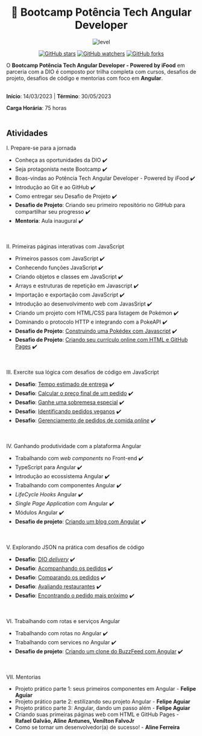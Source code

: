 <h1 align="center"> 📝 Bootcamp Potência Tech Angular Developer </h1>

<div align="center">

![level](https://img.shields.io/badge/Nível-Básico-FFC000.svg)

[![GitHub stars](https://img.shields.io/github/stars/biachristie/dio-bootcamp-potencia-tech-angular.svg?style=social&label=Star&maxAge=2592000)](https://github.com/biachristie/dio-bootcamp-potencia-tech-angular/stargazers)
[![GitHub watchers](https://img.shields.io/github/watchers/biachristie/dio-bootcamp-potencia-tech-angular.svg?style=social&label=Watch&maxAge=2592000)](https://github.com/biachristie/dio-bootcamp-potencia-tech-angular/watchers)
[![GitHub forks](https://img.shields.io/github/forks/biachristie/dio-bootcamp-potencia-tech-angular.svg?style=social&label=Fork&maxAge=2592000)](https://github.com/biachristie/dio-bootcamp-potencia-tech-angular/network/members)

</div>

O **Bootcamp Potência Tech Angular Developer - Powered by iFood** em parceria com a DIO é composto por trilha completa com cursos, desafios de projeto, desafios de código e mentorias com foco em **Angular**.
<br>
<br>

**Início**: 14/03/2023 | **Término**: 30/05/2023

**Carga Horária**: 75 horas
<br>
<br>

## Atividades

I. Prepare-se para a jornada

* Conheça as oportunidades da DIO ✔️
* Seja protagonista neste Bootcamp ✔️
* Boas-vindas ao Potência Tech Angular Developer - Powered by iFood ✔️
* Introdução ao Git e ao GitHub ✔️
* Como entregar seu Desafio de Projeto ✔️
* **Desafio de Projeto**: Criando seu primeiro repositório no GitHub para compartilhar seu progresso ✔️
* **Mentoria**: Aula inaugural ✔️

<br>

II. Primeiras páginas interativas com JavaScript

* Primeiros passos com JavaScript ✔️ 
* Conhecendo funções JavaScript ✔️
* Criando objetos e classes em JavaScript ✔️
* Arrays e estruturas de repetição em Javascript ✔️
* Importação e exportação com JavaScript ✔️
* Introdução ao desenvolvimento web com JavasSript ✔️
* Criando um projeto com HTML/CSS para listagem de Pokémon ✔️
* Dominando o protocolo HTTP e integrando com a PokeAPI ✔️
* **Desafio de Projeto**: [Construindo uma Pokédex com Javascript](https://github.com/biachristie/javascript-pokedex) ✔️
* **Desafio de Projeto**: [Criando seu currículo online com HTML e GitHub Pages](https://github.com/biachristie/html-cv) ✔️

<br>

III. Exercite sua lógica com desafios de código em JavaScript

* **Desafio**: [Tempo estimado de entrega](https://github.com/biachristie/dio-bootcamp-potencia-tech-angular/blob/main/Desafio_Javascript/Desafio01_TempoEntrega.js) ✔️
* **Desafio**: [Calcular o preço final de um pedido](https://github.com/biachristie/dio-bootcamp-potencia-tech-angular/blob/main/Desafio_Javascript/Desafio02_CalcularPreco.js) ✔️
* **Desafio**: [Ganhe uma sobremesa especial](https://github.com/biachristie/dio-bootcamp-potencia-tech-angular/blob/main/Desafio_Javascript/Desafio03_GanheBrinde.js) ✔️
* **Desafio**: [Identificando pedidos veganos](https://github.com/biachristie/dio-bootcamp-potencia-tech-angular/blob/main/Desafio_Javascript/Desafio04_PedidosVeganos.js) ✔️
* **Desafio**: [Gerenciamento de pedidos de comida *online*](https://github.com/biachristie/dio-bootcamp-potencia-tech-angular/blob/main/Desafio_Javascript/Desafio05_Gereciamento.js) ✔️

<br>

IV. Ganhando produtividade com a plataforma Angular

* Trabalhando com *web components* no Front-end ✔️
* TypeScript para Angular ✔️
* Introdução ao ecossistema Angular ✔️
* Trabalhando com componentes Angular ✔️
* *LifeCycle Hooks* Angular ✔️
* *Single Page Application* com Angular ✔️
* Módulos Angular ✔️
* **Desafio de projeto**: [Criando um blog com Angular](https://github.com/biachristie/angular-blog) ✔️

<br>

V. Explorando JSON na prática com desafios de código

* **Desafio**: [DIO *delivery*](https://github.com/biachristie/dio-bootcamp-potencia-tech-angular/blob/main/Desafio_JSON/Desafio01_DIODelivery.js) ✔️
* **Desafio**: [Acompanhando os pedidos](https://github.com/biachristie/dio-bootcamp-potencia-tech-angular/blob/main/Desafio_JSON/Desafio02_AcompanhadoPedidos.js) ✔️
* **Desafio**: [Comparando os pedidos](https://github.com/biachristie/dio-bootcamp-potencia-tech-angular/blob/main/Desafio_JSON/Desafio03_ComparandoPedidos.js) ✔️
* **Desafio**: [Avaliando restaurantes](https://github.com/biachristie/dio-bootcamp-potencia-tech-angular/blob/main/Desafio_JSON/Desafio04_Avaliando.js) ✔️
* **Desafio**: [Encontrando o pedido mais próximo](https://github.com/biachristie/dio-bootcamp-potencia-tech-angular/blob/main/Desafio_JSON/Desafio05_PedidoMaisProximo.js) ✔️

<br>

VI. Trabalhando com rotas e serviços Angular

* Trabalhando com rotas no Angular ✔️
* Trabalhando com services no Angular ✔️
* **Desafio de projeto**: [Criando um clone do BuzzFeed com Angular](https://github.com/biachristie/angular-BuzzFeed-quiz-page) ✔️

<br>

VII. Mentorias

* Projeto prático parte 1: seus primeiros componentes em Angular - **Felipe Aguiar**
* Projeto prático parte 2: estilizando seu projeto Angular - **Felipe Aguiar**
* Projeto prático parte 3: Angular, dando um passo além - **Felipe Aguiar**
* Criando suas primeiras páginas web com HTML e GitHub Pages - **Rafael Galvão, Aline Antunes, Venilton FalvoJr**
* Como se tornar um desenvolvedor(a) de sucesso! - **Aline Ferreira**